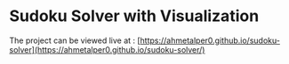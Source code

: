 # Sudoku Solver with Visualization

The project can be viewed live at : [https://ahmetalper0.github.io/sudoku-solver](https://ahmetalper0.github.io/sudoku-solver/)
